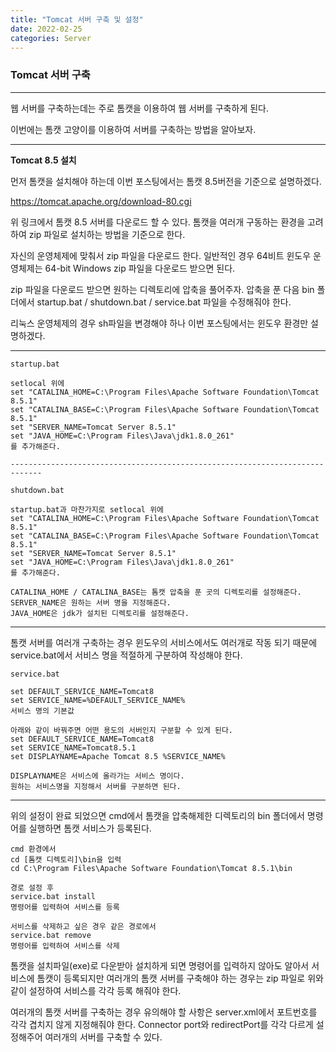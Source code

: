 ```yaml
---
title: "Tomcat 서버 구축 및 설정"
date: 2022-02-25
categories: Server
---
```


### Tomcat 서버 구축

---

웹 서버를 구축하는데는 주로 톰캣을 이용하여 웹 서버를 구축하게 된다.

이번에는 톰캣 고양이를 이용하여 서버를 구축하는 방법을 알아보자.

---

**Tomcat 8.5 설치**

먼저 톰캣을 설치해야 하는데 이번 포스팅에서는 톰캣 8.5버전을 기준으로 설명하겠다.

<https://tomcat.apache.org/download-80.cgi>

위 링크에서 톰캣 8.5 서버를 다운로드 할 수 있다.
톰캣을 여러개 구동하는 환경을 고려하여 zip 파일로 설치하는 방법을 기준으로 한다.

자신의 운영체제에 맞춰서 zip 파일을 다운로드 한다.
일반적인 경우 64비트 윈도우 운영체제는 64-bit Windows zip 파일을 다운로드 받으면 된다.

zip 파일을 다운로드 받으면 원하는 디렉토리에 압축을 풀어주자.
압축을 푼 다음 bin 폴더에서 startup.bat / shutdown.bat / service.bat 파일을 수정해줘야 한다.

리눅스 운영체제의 경우 sh파일을 변경해야 하나 이번 포스팅에서는 윈도우 환경만 설명하겠다.

---

```
startup.bat

setlocal 위에
set "CATALINA_HOME=C:\Program Files\Apache Software Foundation\Tomcat 8.5.1"
set "CATALINA_BASE=C:\Program Files\Apache Software Foundation\Tomcat 8.5.1"
set "SERVER_NAME=Tomcat Server 8.5.1"
set "JAVA_HOME=C:\Program Files\Java\jdk1.8.0_261"
를 추가해준다.

-----------------------------------------------------------------------------

shutdown.bat

startup.bat과 마찬가지로 setlocal 위에
set "CATALINA_HOME=C:\Program Files\Apache Software Foundation\Tomcat 8.5.1"
set "CATALINA_BASE=C:\Program Files\Apache Software Foundation\Tomcat 8.5.1"
set "SERVER_NAME=Tomcat Server 8.5.1"
set "JAVA_HOME=C:\Program Files\Java\jdk1.8.0_261"
를 추가해준다.

CATALINA_HOME / CATALINA_BASE는 톰캣 압축을 푼 곳의 디렉토리를 설정해준다.
SERVER_NAME은 원하는 서버 명을 지정해준다.
JAVA_HOME은 jdk가 설치된 디렉토리를 설정해준다.
```

---

톰캣 서버를 여러개 구축하는 경우 윈도우의 서비스에서도 여러개로 작동 되기 때문에
service.bat에서 서비스 명을 적절하게 구분하여 작성해야 한다.

```
service.bat

set DEFAULT_SERVICE_NAME=Tomcat8
set SERVICE_NAME=%DEFAULT_SERVICE_NAME%
서비스 명의 기본값

아래와 같이 바꿔주면 어떤 용도의 서버인지 구분할 수 있게 된다.
set DEFAULT_SERVICE_NAME=Tomcat8
set SERVICE_NAME=Tomcat8.5.1
set DISPLAYNAME=Apache Tomcat 8.5 %SERVICE_NAME%

DISPLAYNAME은 서비스에 올라가는 서비스 명이다.
원하는 서비스명을 지정해서 서버를 구분하면 된다.

```

---

위의 설정이 완료 되었으면 cmd에서 톰캣을 압축해제한 디렉토리의 bin 폴더에서
명령어를 실행하면 톰캣 서비스가 등록된다.

```
cmd 환경에서
cd [톰캣 디렉토리]\bin을 입력
cd C:\Program Files\Apache Software Foundation\Tomcat 8.5.1\bin

경로 설정 후
service.bat install
명령어를 입력하여 서비스를 등록

서비스를 삭제하고 싶은 경우 같은 경로에서
service.bat remove
명령어를 입력하여 서비스를 삭제
```

톰캣을 설치파일(exe)로 다운받아 설치하게 되면 명령어를 입력하지 않아도
알아서 서비스에 톰캣이 등록되지만 여러개의 톰캣 서버를 구축해야 하는 경우는
zip 파일로 위와 같이 설정하여 서비스를 각각 등록 해줘야 한다.

여러개의 톰캣 서버를 구축하는 경우 유의해야 할 사항은 server.xml에서
포트번호를 각각 겹치지 않게 지정해줘야 한다.
Connector port와 redirectPort를 각각 다르게 설정해주어 여러개의 서버를 구축할 수 있다.
